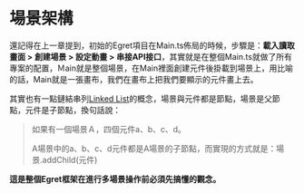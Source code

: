 # 場景架構

還記得在上一章提到，初始的Egret項目在Main.ts佈局的時候，步驟是：**載入讀取畫面 > 創建場景 > 設定動畫 > 串接API接口**，其實就是在整個Main.ts就做了所有專案的配置，Ｍain就是整個場景，在Main裡面創建元件後掛載到場景上，用比喻的話，Main就是一張畫布，我們在畫布上把我們要顯示的元件畫上去。

其實也有一點鏈結串列[Linked List](https://zh.wikipedia.org/wiki/链表)的概念，場景與元件都是節點，場景是父節點，元件是子節點，換句話說：

> 如果有一個場景Ａ，四個元件a、b、c、d。
>
> A場景中的a、b、c、d元件都是A場景的子節點，而實現的方式就是：場景.addChild(元件)

**這是整個Egret框架在進行多場景操作前必須先搞懂的觀念。**

